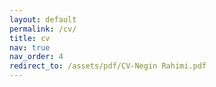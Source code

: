 ```yaml
---
layout: default
permalink: /cv/
title: cv
nav: true
nav_order: 4
redirect_to: /assets/pdf/CV-Negin Rahimi.pdf
---
```

